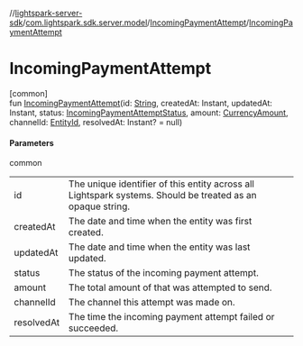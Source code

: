 //[lightspark-server-sdk](../../../index.md)/[com.lightspark.sdk.server.model](../index.md)/[IncomingPaymentAttempt](index.md)/[IncomingPaymentAttempt](-incoming-payment-attempt.md)

# IncomingPaymentAttempt

[common]\
fun [IncomingPaymentAttempt](-incoming-payment-attempt.md)(id: [String](https://kotlinlang.org/api/latest/jvm/stdlib/kotlin/-string/index.html), createdAt: Instant, updatedAt: Instant, status: [IncomingPaymentAttemptStatus](../-incoming-payment-attempt-status/index.md), amount: [CurrencyAmount](../-currency-amount/index.md), channelId: [EntityId](../-entity-id/index.md), resolvedAt: Instant? = null)

#### Parameters

common

| | |
|---|---|
| id | The unique identifier of this entity across all Lightspark systems. Should be treated as an opaque string. |
| createdAt | The date and time when the entity was first created. |
| updatedAt | The date and time when the entity was last updated. |
| status | The status of the incoming payment attempt. |
| amount | The total amount of that was attempted to send. |
| channelId | The channel this attempt was made on. |
| resolvedAt | The time the incoming payment attempt failed or succeeded. |
